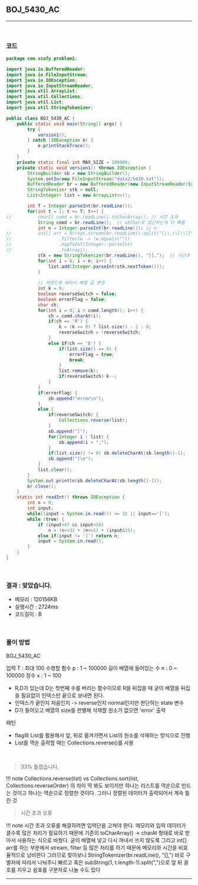 ## BOJ_5430_AC

---

<br />

### 코드

```java
package com.ssafy.problem2;

import java.io.BufferedReader;
import java.io.FileInputStream;
import java.io.IOException;
import java.io.InputStreamReader;
import java.util.ArrayList;
import java.util.Collections;
import java.util.List;
import java.util.StringTokenizer;

public class BOJ_5430_AC {
	public static void main(String[] args) {
		try {
			version1();
		} catch (IOException e) {
			e.printStackTrace();
		}
	}
	private static final int MAX_SIZE = 100000;
	private static void version1() throws IOException {
		StringBuilder sb = new StringBuilder();
		System.setIn(new FileInputStream("data2/5430.txt"));
		BufferedReader br = new BufferedReader(new InputStreamReader(System.in));
		StringTokenizer stk = null;
		List<Integer> list = new ArrayList<>();

		int T = Integer.parseInt(br.readLine());
		for(int t = 1; t <= T; t++) {
//			char[] comd = br.readLine().toCharArray(); // 시간 초과
			String comd = br.readLine();  // atChar로 접근하는게 더 빠름
			int n = Integer.parseInt(br.readLine()); // n
//			int[] arr = Arrays.stream(br.readLine().split("[\\,\\[\\]]"))
//					.filter(w -> !w.equals(""))
//					.mapToInt(Integer::parseInt)
//					.toArray();
			stk = new StringTokenizer(br.readLine(), "[],");  // 시간과 메모리 줄임
			for(int i = 0; i < n; i++) {
				list.add(Integer.parseInt(stk.nextToken()));
			}
			
			// 커맨드에 따라서 배열 값 변경
			int k = 0;
			boolean reverseSwitch = false;
			boolean errorFlag = false;
			char ch;
			for(int i = 0; i < comd.length(); i++) {
				ch = comd.charAt(i);
				if(ch == 'R') {
					k = (k == 0) ? list.size() - 1 : 0;
					reverseSwitch = !reverseSwitch;
				}
				else if(ch == 'D') {
					if(list.size() == 0) {
						errorFlag = true;
						break;
					}
					list.remove(k);
					if(reverseSwitch) k--;
				}
			}
			if(errorFlag) {
				sb.append("error\n");
			}
			else {
				if(reverseSwitch) {
					Collections.reverse(list);
				}
				sb.append("[");
				for(Integer i : list) {
					sb.append(i + ",");
				}
				if(list.size() != 0) sb.deleteCharAt(sb.length()-1);
				sb.append("]\n");
			}
			list.clear();
		}
		System.out.println(sb.deleteCharAt(sb.length()-1));
		br.close();
	}
	static int readInt() throws IOException {
        int n = 0;
        int input;
        while((input = System.in.read()) <= 32 || input=='[');
        while (true) {
            if (input>47 && input<58)
                n = (n<<3) + (n<<1) + (input&15);
            else if(input != ']') return n;
            input = System.in.read();
        }
    }
}
```

<br />


### 결과 : 맞았습니다. 

- 메모리 : 120156KB
- 실행시간 : 2724ms
- 코드길이 : B

<br />

### 풀이 방법

BOJ_5430_AC

입력
T : 최대 100
수행할 함수 p : 1 ~ 100000 길이
배열에 들어있는 수 n : 0 ~ 100000
정수 x : 1 ~ 100

- R,D가 있는데 D는 첫번째 수를 버리는 함수이므로 R을 뒤집을 때 굳이 배열을 뒤집을 필요없이 인덱스만 끝으로 보내면 된다.
- 인덱스가 끝인지 처음인지 -> reverse인지 normal인지만 판단하는 state 변수
- D가 들어오고 배열의 size를 판별해 삭제할 원소가 없으면 'error' 출력

패턴
- flag와 List를 활용해서 앞, 뒤로 옮겨가면서 List의 원소를 삭제하는 방식으로 진행
- List를 역순 출력할 때는 Collections.reverse()를 사용

<br />

<!--추가 내용 있다면 더 적어주시면 됩니다-->
> 33% 틀렸습니다.

!!! note
	Collections.reverse(list) vs Collections.sort(list, Collections.reverseOrder) 의 차이
	딱 봐도 보이지만 하나는 리스트를 역순으로 만드는 것이고 하나는 역순으로 정렬한 것이다. 그러니 정렬된 데이터가 출력되어서 계속 틀린 것

> 시간 초과 오류

!!! note
	시간 초과 오류를 해결하려면 입력단을 고쳐야 한다. 메모리와 입력 데이터가 클수록 많은 처리가 필요하기 때문에 
	기존의 toCharArray() -> charAt 형태로 바로 받아서 사용하는 식으로 바꿨다. 굳이 배열에 넣고 다시 꺼내서 쓰지 않도록
	그리고 int[] arr를 하는 부분에서 stream, filter 등 많은 처리를 하기 때문에 메모리와 시간을 비효율적으로 낭비한다
	그러므로 찾아보니 StringTokenizer(br.readLine(), "[],") 바로 구별자에 따라서 나눠주니 빠르고 혹은 subString(1, t.length-1).split(",")으로 앞 뒤 괄호를 지우고 쉼표를 구분자로 나눌 수도 있다

	

---

